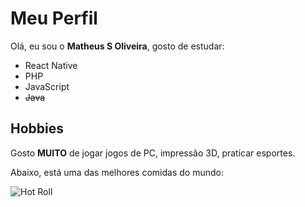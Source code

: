 # Meu Perfil

Olá, eu sou o **Matheus S Oliveira**, gosto de estudar:

- React Native
- PHP
- JavaScript
- ~~Java~~


## Hobbies
Gosto **MUITO** de jogar jogos de PC, impressão 3D, praticar esportes.

Abaixo, está uma das melhores comidas do mundo:

![Hot Roll](https://encrypted-tbn0.gstatic.com/images?q=tbn:ANd9GcRVJ4EMdfNLBm0OU5DcnlvzpB41q2-WjF4yRvLBJwKzuw&s)

